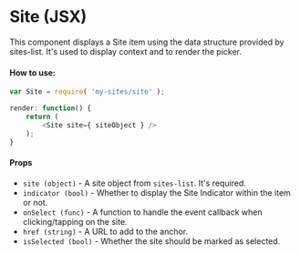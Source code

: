 Site (JSX)
==========

This component displays a Site item using the data structure provided by sites-list. It's used to display context and to render the picker.

#### How to use:

```js
var Site = require( 'my-sites/site' );

render: function() {
	return (
		<Site site={ siteObject } />
	);
}
```

#### Props

* `site (object)` - A site object from `sites-list`. It's required.
* `indicator (bool)` - Whether to display the Site Indicator within the item or not.
* `onSelect (func)` - A function to handle the event callback when clicking/tapping on the site.
* `href (string)` - A URL to add to the anchor.
* `isSelected (bool)` - Whether the site should be marked as selected.